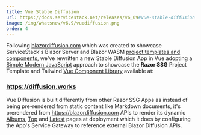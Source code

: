 ```yaml
---
title: Vue Stable Diffusion
url: https://docs.servicestack.net/releases/v6_09#vue-stable-diffusion
image: /img/whatsnew/v6.9/vuediffusion.png
order: 4
---
```


Following [blazordiffusion.com](https://blazordiffusion.com) which was created to showcase ServiceStack's
Blazor Server and Blazor WASM [project templates and components](https://servicestack.net/blazor), 
we've rewritten a new Stable Diffusion App in Vue adopting a
[Simple Modern JavaScript](https://razor-ssg.web-templates.io/posts/javascript) approach to showcase the **Razor SSG**
Project Template and Tailwind [Vue Component Library](https://docs.servicestack.net/vue/) available at:

<h3 class="not-prose text-4xl text-center pb-8">
    <a class="text-blue-600 hover:underline" href="https://diffusion.works">https://diffusion.works</a>
</h3>

Vue Diffusion is built differently from other Razor SSG Apps as instead of being pre-rendered from static content 
like Markdown documents, it's prerendered from https://blazordiffusion.com APIs to render its dynamic 
[Albums](https://diffusion.works/albums/), 
[Top](https://diffusion.works/top) and [Latest](https://diffusion.works/latest) pages at deployment which it does by 
configuring the App's Service Gateway to reference external Blazor Diffusion APIs.